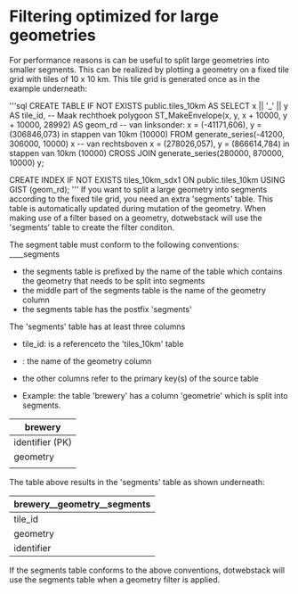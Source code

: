 # Filtering optimized for large geometries
For performance reasons is can be useful to split large geometries into smaller segments. This can be realized by 
plotting a geometry on a fixed tile grid with tiles of 10 x 10 km. This tile grid is generated once as in the example 
underneath:

'''sql
CREATE TABLE IF NOT EXISTS public.tiles_10km AS
SELECT x || '_' || y                                        AS tile_id,
-- Maak rechthoek polygoon
        ST_MakeEnvelope(x, y, x + 10000, y + 10000, 28992)  AS geom_rd
-- van linksonder: x = (-41171,606), y = (306846,073) in stappen van 10km (10000)
FROM generate_series(-41200, 306000, 10000) x
-- van rechtsboven x = (278026,057), y = (866614,784) in stappen van 10km (10000)
    CROSS JOIN generate_series(280000, 870000, 10000) y;

CREATE INDEX IF NOT EXISTS tiles_10km_sdx1 ON public.tiles_10km USING GIST (geom_rd);
'''
If you want to split a large geometry into segments according to the fixed tile grid, you need an extra 'segments' table.
This table is automatically updated during mutation of the geometry. When making use of a filter based on a geometry,
dotwebstack will use the 'segments' table to create the filter conditon. 

The segment table must conform to the following conventions: <source table>__<geometry column>__segments
- the segments table is prefixed by the name of the table which contains the geometry that needs to be split 
  into segments
- the middle part of the segments table is the name of the geometry column
- the segments table has the postfix 'segments'

The 'segments' table has at least three columns
- tile_id: is a referenceto the 'tiles_10km' table
- <geometrie column>: the name of the geometry column
- the other columns refer to the primary key(s) of the source table

- Example: the table 'brewery' has a column 'geometrie' which is split into segments. 

| brewery         |         
|-----------------|
| identifier (PK) |
| geometry        |
|                 |

The table above results in the 'segments' table as shown underneath:

| brewery__geometry__segments |
|-----------------------------|
| tile_id                     |
| geometry                    |
| identifier                  |


If the segments table conforms to the above conventions, dotwebstack will use the segments table when a geometry filter 
is applied. 
